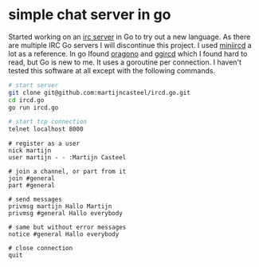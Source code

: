 # simple chat server in go

Started working on an [irc server](https://tools.ietf.org/html/rfc1459) in Go to try out a new language. As there are multiple IRC Go servers I will discontinue this project. I used [miniircd](https://github.com/jrosdahl/miniircd) a lot as a reference. In go Ifound [oragono](https://github.com/oragono/oragono) and [ggircd](https://github.com/fimad/ggircd) which I found hard to read, but Go is new to me. It uses a goroutine per connection. I haven't tested this software at all except with the following commands.

```bash
# start server
git clone git@github.com:martijncasteel/ircd.go.git
cd ircd.go
go run ircd.go

# start tcp connection
telnet localhost 8000
```

```
# register as a user
nick martijn
user martijn - - :Martijn Casteel

# join a channel, or part from it
join #general
part #general

# send messages
privmsg martijn Hallo Martijn
privmsg #general Hallo everybody

# same but without error messages
notice #general Hallo everybody

# close connection
quit
```
